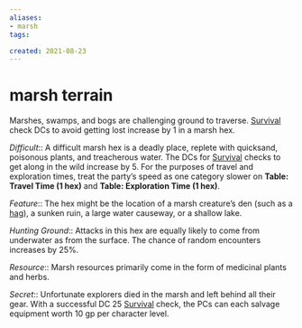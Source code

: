 ```yaml
---
aliases:
- marsh
tags:

created: 2021-08-23
---
```

# marsh terrain

Marshes, swamps, and bogs are challenging ground to traverse. [Survival](https://www.d20pfsrd.com/skills/survival) check DCs to avoid getting lost increase by 1 in a marsh hex.

*Difficult*:: A difficult marsh hex is a deadly place, replete with quicksand, poisonous plants, and treacherous water. The DCs for [Survival](https://www.d20pfsrd.com/skills/survival) checks to get along in the wild increase by 5. For the purposes of travel and exploration times, treat the party’s speed as one category slower on **Table: Travel Time (1 hex)** and **Table: Exploration Time (1 hex)**.

*Feature*:: The hex might be the location of a marsh creature’s den (such as a [hag](https://www.d20pfsrd.com/bestiary/monster-listings/monstrous-humanoids/hag)), a sunken ruin, a large water causeway, or a shallow lake.

*Hunting Ground*:: Attacks in this hex are equally likely to come from underwater as from the surface. The chance of random encounters increases by 25%.

*Resource*:: Marsh resources primarily come in the form of medicinal plants and herbs.

*Secret*:: Unfortunate explorers died in the marsh and left behind all their gear. With a successful DC 25 [Survival](https://www.d20pfsrd.com/skills/survival) check, the PCs can each salvage equipment worth 10 gp per character level.
